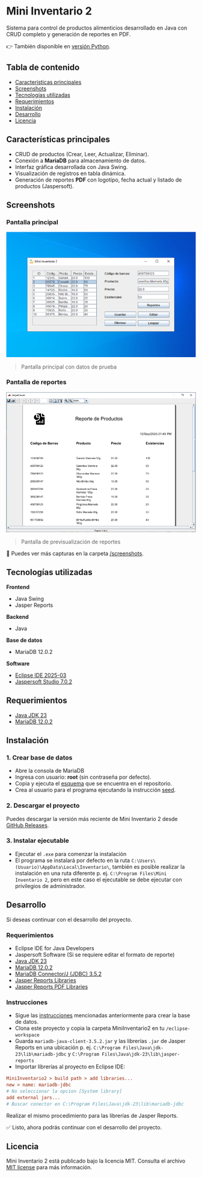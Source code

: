 # Mini Inventario 2
Sistema para control de productos alimenticios desarrollado en Java con CRUD completo y generación de reportes en PDF.

  👉 También disponible en [versión Python](https://github.com/mendozarojasdev/mini-inventario-python).

## Tabla de contenido
- [Características principales](#características-principales)
- [Screenshots](#screenshots)
- [Tecnologías utilizadas](#tecnologías-utilizadas)
- [Requerimientos](#requerimientos)
- [Instalación](#instalación)
- [Desarrollo](#desarrollo)
- [Licencia](#licencia)

## Características principales
- CRUD de productos (Crear, Leer, Actualizar, Eliminar).
- Conexión a **MariaDB** para almacenamiento de datos.
- Interfaz gráfica desarrollada con Java Swing.
- Visualización de registros en tabla dinámica.
- Generación de reportes **PDF** con logotipo, fecha actual y listado de productos (Jaspersoft).

## Screenshots

### Pantalla principal
![pantalla principal](screenshots/03-seleccionar-producto.png)
> Pantalla principal con datos de prueba

### Pantalla de reportes
![pantalla reportes](screenshots/07-previsualizar-reporte.png)
> Pantalla de previsualización de reportes

📂 Puedes ver más capturas en la carpeta [/screenshots](screenshots/).

## Tecnologías utilizadas
**Frontend**
- Java Swing
- Jasper Reports

**Backend**
- Java

**Base de datos**
- MariaDB 12.0.2

**Software**
- [Eclipse IDE 2025-03](https://eclipseide.org/)
- [Jaspersoft Studio 7.0.2](https://community.jaspersoft.com/download-jaspersoft/community-edition/)

## Requerimientos
- [Java JDK 23](https://download.oracle.com/java/23/archive/jdk-23.0.1_windows-x64_bin.exe)
- [MariaDB 12.0.2](https://mariadb.org/download/)

## Instalación

### 1. Crear base de datos
- Abre la consola de MariaDB
- Ingresa con usuario: **root** (sin contraseña por defecto).
- Copia y ejecuta el [esquema](database/scheme.sql) que se encuentra en el repositorio.
- Crea al usuario para el programa ejecutando la instrucción [seed](database/seed.sql).

### 2. Descargar el proyecto
Puedes descargar la versión más reciente de Mini Inventario 2 desde [GitHub Releases](https://github.com/mendozarojasdev/mini-inventario-java/releases/latest).

### 3. Instalar ejecutable
- Ejecutar el `.exe` para comenzar la instalación
- El programa se instalará por defecto en la ruta `C:\Users\(Usuario)\AppData\Local\Inventario\`, también es posible realizar la instalación en una ruta diferente p. ej. `C:\Program Files\Mini Inventario 2`, pero en este caso el ejecutable se debe ejecutar con privilegios de administrador.

## Desarrollo
Si deseas continuar con el desarrollo del proyecto.

### Requerimientos
- Eclipse IDE for Java Developers
- Jaspersoft Software (Si se requiere editar el formato de reporte)
- [Java JDK 23](https://download.oracle.com/java/23/archive/jdk-23.0.1_windows-x64_bin.exe)
- [MariaDB 12.0.2](https://mariadb.org/download/)
- [MariaDB Connector/J (JDBC) 3.5.2](https://dlm.mariadb.com/4174416/Connectors/java/connector-java-3.5.2/mariadb-java-client-3.5.2.jar)
- [Jasper Reports Libraries](https://mvnrepository.com/artifact/net.sf.jasperreports/jasperreports)
- [Jasper Reports PDF Libraries](https://mvnrepository.com/artifact/net.sf.jasperreports/jasperreports-pdf/)

### Instrucciones
- Sigue las [instrucciones](#1-crear-base-de-datos) mencionadas anteriormente para crear la base de datos.
- Clona este proyecto y copia la carpeta MiniInventario2 en tu `/eclipse-workspace`
- Guarda `mariadb-java-client-3.5.2.jar` y las librerías `.jar` de Jasper Reports en una ubicación p. ej. `C:\Program Files\Java\jdk-23\lib\mariadb-jdbc` y `C:\Program Files\Java\jdk-23\lib\jasper-reports`
- Importar librerías al proyecto en Eclipse IDE:

```ini
MiniInventario2 > build path > add libraries...
new > name: mariadb-jdbc
# No seleccionar la opcion [System library]
add external jars...
# Buscar conector en C:\Program Files\Java\jdk-23\lib\mariadb-jdbc
```
Realizar el mismo procedimiento para las librerías de Jasper Reports.

✅ Listo, ahora podrás continuar con el desarrollo del proyecto.

## Licencia
Mini Inventario 2 está publicado bajo la licencia MIT. Consulta el archivo [MIT license](https://github.com/mendozarojasdev/mini-inventario-java/blob/master/LICENSE) para más información.
